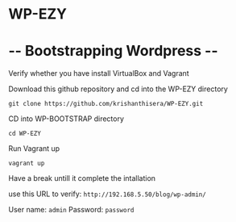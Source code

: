 # WP-EZY
# -- Bootstrapping Wordpress --
Verify whether you have install VirtualBox and Vagrant

Download this github repository and cd into the WP-EZY directory

`git clone https://github.com/krishanthisera/WP-EZY.git`

CD into WP-BOOTSTRAP directory

`cd WP-EZY`

Run Vagrant up

`vagrant up`

Have a break untill it complete the intallation

use this URL to verify: `http://192.168.5.50/blog/wp-admin/`

User name: `admin`
Password: `password`
